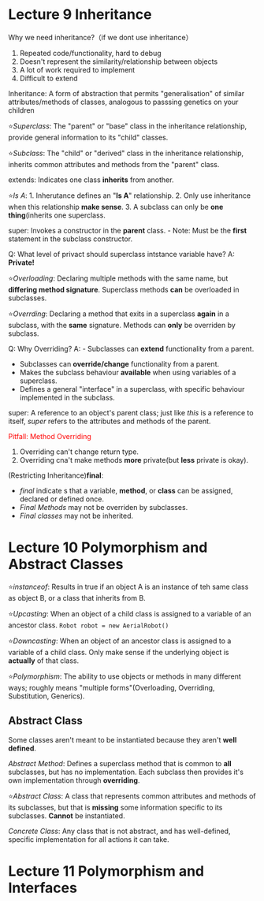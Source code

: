 # Lecture 9 Inheritance

Why we need inheritance?（if we dont use inheritance）
1. Repeated code/functionality, hard to debug
2. Doesn't represent the similarity/relationship between objects
3. A lot of work required to implement
4. Difficult to extend

Inheritance: A form of abstraction that permits "generalisation" of similar attributes/methods of classes, analogous to passsing genetics on your children

⭐️*Superclass*: The "parent" or "base" class in the inheritance relationship, provide general information to its "child" classes.

⭐️*Subclass*: The "child" or "derived" class in the inheritance relationship, inherits common attributes and methods from the "parent" class.

extends: Indicates one class **inherits** from another.

⭐️*Is A*: 
    1. Inherutance defines an "**Is A**" relationship.
    2. Only use inheritance when this relationship **make sense**.
    3. A subclass can only be **one thing**(inherits one superclass.

super: Invokes a constructor in the **parent** class.
    - Note: Must be the **first** statement in the subclass constructor.

Q: What level of privact should superclass intstance variable have?
A: **Private!**

⭐️*Overloading*: Declaring multiple methods with the same name, but **differing method signature**. Superclass methods **can** be overloaded in subclasses.

⭐️*Overrding*: Declaring a method that exits in a superclass **again** in a subclass, with the **same** signature. Methods can **only** be overriden by subclass.

Q: Why Overriding?
A: - Subclasses can **extend** functionality from a parent.
   - Subclasses can **override/change** functionality from a parent.
   -  Makes the subclass behaviour **available** when using variables of a superclass.
   -  Defines a general "interface" in a superclass, with specific behaviour implemented in the subclass.

super: A reference to an object's parent class; just like *this* is a reference to itself, *super* refers to the attributes and methods of the parent.

<span style="color:red">Pitfall: Method Overriding</span>
1. Overriding can't change return type.
2. Overriding cna't make methods **more** private(but **less** private is okay).

(Restricting Inheritance)**final**:
- *final* indicate s that a variable, **method**, or **class** can be assigned, declared or defined once.
- *Final Methods* may not be overriden by subclasses.
- *Final classes* may not be inherited.


# Lecture 10 Polymorphism and Abstract Classes

⭐️*instanceof*: Results in true if an object A is an instance of teh same class as object B, or a class that inherits from B.

⭐️*Upcasting*: When an object of a child class is assigned to a variable of an ancestor class.
`Robot robot = new AerialRobot()`

⭐️*Downcasting*: When an object of an ancestor class is assigned to a variable of a child class. Only make sense if the underlying object is **actually** of that class.

⭐️*Polymorphism*: The ability to use objects or methods in many different ways; roughly means "multiple forms"(Overloading, Overriding, Substitution, Generics).

## Abstract Class
Some classes aren't meant to be instantiated because they aren't **well defined**.

*Abstract Method*: Defines a superclass method that is common to **all** subclasses, but has no implementation. Each subclass then provides it's own implementation through **overriding**.

⭐️*Abstract Class*: A class that represents common attributes and methods of its subclasses, but that is **missing** some information specific to its subclasses. **Cannot** be instantiated.

*Concrete Class*: Any class that is not abstract, and has well-defined, specific implementation for all actions it can take.


# Lecture 11 Polymorphism and Interfaces

